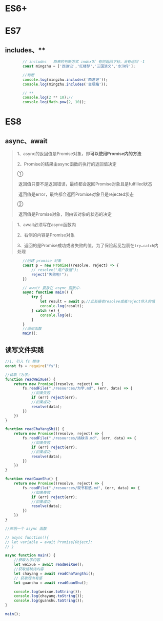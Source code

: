 # ES6+

# ES7

## includes、**

```javascript
        // includes   原来的判断方式 indexOf 有则返回下标，没有返回 -1
        const mingzhu = ['西游记','红楼梦','三国演义','水浒传'];

        //判断
        console.log(mingzhu.includes('西游记'));
        console.log(mingzhu.includes('金瓶梅'));

        // **
        console.log(2 ** 10);//
        console.log(Math.pow(2, 10));
```

# ES8

## async、await

> 1、async的返回值是Promise对象，即**可以使用Promise内的方法**
>
> 2、Promise的结果由async函数的执行的返回值决定
>
> ①
>
> ​	返回值只要不是返回错误，最终都会返回Promise对象且是fulfilled状态
>
> ​	返回值是error，最终都会返回Promise对象且是rejected状态
>
> ②
>
> ​	返回值是Promise对象，则由该对象的状态的决定

> 1、await必须写在async函数内
>
> 2、右侧的内容是Promise对象
>
> 3、返回的是Promise成功或者失败的值，为了保险起见包裹在`try…catch`内处理

```javascript
        //创建 promise 对象
        const p = new Promise((resolve, reject) => {
            // resolve("用户数据");
            reject("失败啦!");
        })

        // await 要放在 async 函数中.
        async function main() {
            try {
                let result = await p;//此处接收resolve或者reject传入的值
                console.log(result);
            } catch (e) {
                console.log(e);
            }
        }
        //调用函数
        main();
```

## 读写文件实践

```JavaScript
//1. 引入 fs 模块
const fs = require("fs");

//读取『为学』
function readWeiXue() {
    return new Promise((resolve, reject) => {
        fs.readFile("./resources/为学.md", (err, data) => {
            //如果失败
            if (err) reject(err);
            //如果成功
            resolve(data);
        })
    })
}

function readChaYangShi() {
    return new Promise((resolve, reject) => {
        fs.readFile("./resources/插秧诗.md", (err, data) => {
            //如果失败
            if (err) reject(err);
            //如果成功
            resolve(data);
        })
    })
}

function readGuanShu() {
    return new Promise((resolve, reject) => {
        fs.readFile("./resources/观书有感.md", (err, data) => {
            //如果失败
            if (err) reject(err);
            //如果成功
            resolve(data);
        })
    })
}

//声明一个 async 函数

// async function(){
// let variable = await Promise[Object];
// }

async function main() {
    //获取为学内容
    let weixue = await readWeiXue();
    //获取插秧诗内容
    let chayang = await readChaYangShi();
    // 获取观书有感
    let guanshu = await readGuanShu();

    console.log(weixue.toString());
    console.log(chayang.toString());
    console.log(guanshu.toString());
}

main();
```

